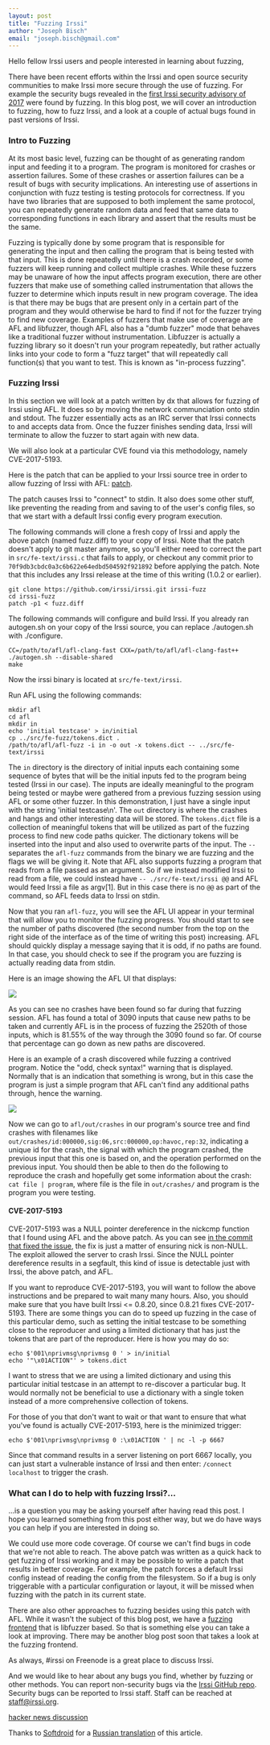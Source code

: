 ```yaml
---
layout: post
title: "Fuzzing Irssi"
author: "Joseph Bisch"
email: "joseph.bisch@gmail.com"
---
```


Hello fellow Irssi users and people interested in learning about fuzzing,

There have been recent efforts within the Irssi and open source security
communities to make Irssi more secure through the use of fuzzing. For example
the security bugs revealed in the [first Irssi security advisory of
2017](https://irssi.org/security/html/irssi_sa_2017_01) were found by fuzzing. In
this blog post, we will cover an introduction to fuzzing, how to fuzz Irssi, and
a look at a couple of actual bugs found in past versions of Irssi.


### Intro to Fuzzing

At its most basic level, fuzzing can be thought of as generating random input
and feeding it to a program. The program is monitored for crashes or assertion
failures. Some of these crashes or assertion failures can be a result of bugs
with security implications. An interesting use of assertions in conjunction with
fuzz testing is testing protocols for correctness. If you have two libraries
that are supposed to both implement the same protocol, you can repeatedly
generate random data and feed that same data to corresponding functions in each
library and assert that the results must be the same.

Fuzzing is typically done by some program that is responsible for generating the
input and then calling the program that is being tested with that input. This is
done repeatedly until there is a crash recorded, or some fuzzers will keep
running and collect multiple crashes. While these fuzzers may be unaware of how
the input affects program execution, there are other fuzzers that make use of
something called instrumentation that allows the fuzzer to determine which
inputs result in new program coverage. The idea is that there may be bugs that
are present only in a certain part of the program and they would otherwise be
hard to find if not for the fuzzer trying to find new coverage. Examples of
fuzzers that make use of coverage are AFL and libfuzzer, though AFL also has a
"dumb fuzzer" mode that behaves like a traditional fuzzer without
instrumentation. Libfuzzer is actually a fuzzing library so it doesn't run your
program repeatedly, but rather actually links into your code to form a "fuzz
target" that will repeatedly call function(s) that you want to test. This is
known as "in-process fuzzing".

### Fuzzing Irssi

In this section we will look at a patch written by dx that allows for fuzzing of
Irssi using AFL. It does so by moving the network communciation onto stdin and
stdout. The fuzzer essentially acts as an IRC server that Irssi connects to and
accepts data from. Once the fuzzer finishes sending data, Irssi will terminate
to allow the fuzzer to start again with new data.

We will also look at a particular CVE found via this methodology, namely CVE-2017-5193.

Here is the patch that can be applied to your Irssi source tree in order to
allow fuzzing of Irssi with AFL:
[patch](https://github.com/irssi/irssi/blob/master/fuzz-support/fuzz.diff).

The patch causes Irssi to "connect" to stdin. It also does some other stuff,
like preventing the reading from and saving to of the user's config files, so
that we start with a default Irssi config every program execution.

The following commands will clone a fresh copy of Irssi and apply the above
patch (named fuzz.diff) to your copy of Irssi. Note that the patch doesn't
apply to git master anymore, so you'll either need to correct the part in
`src/fe-text/irssi.c` that fails to apply, or checkout any commit prior to
`70f9db3cbdc0a3c6b622e64edbd504592f921892` before applying the patch. Note that
this includes any Irssi release at the time of this writing (1.0.2 or earlier).

```
git clone https://github.com/irssi/irssi.git irssi-fuzz
cd irssi-fuzz
patch -p1 < fuzz.diff
```

The following commands will configure and build Irssi. If you already ran
autogen.sh on your copy of the Irssi source, you can replace ./autogen.sh with
./configure.

```
CC=/path/to/afl/afl-clang-fast CXX=/path/to/afl/afl-clang-fast++ ./autogen.sh --disable-shared
make
```

Now the irssi binary is located at `src/fe-text/irssi`.

Run AFL using the following commands:

```
mkdir afl
cd afl
mkdir in
echo 'initial testcase' > in/initial
cp ../src/fe-fuzz/tokens.dict .
/path/to/afl/afl-fuzz -i in -o out -x tokens.dict -- ../src/fe-text/irssi
```

The `in` directory is the directory of initial inputs each containing some
sequence of bytes that will be the initial inputs fed to the program being
tested (Irssi in our case). The inputs are ideally meaningful to the program
being tested or maybe were gathered from a previous fuzzing session using AFL or
some other fuzzer. In this demonstration, I just have a single input with the
string 'initial testcase\n'. The `out` directory is where the crashes and hangs
and other interesting data will be stored. The `tokens.dict` file is a
collection of meaningful tokens that will be utilized as part of the fuzzing
process to find new code paths quicker. The dictionary tokens will be inserted
into the input and also used to overwrite parts of the input. The `--` separates
the `afl-fuzz` commands from the binary we are fuzzing and the flags we will be
giving it. Note that AFL also supports fuzzing a program that reads from a file
passed as an argument. So if we instead modified Irssi to read from a file, we
could instead have `-- ./src/fe-text/irssi @@` and AFL would feed Irssi a file
as argv[1]. But in this case there is no `@@` as part of the command, so AFL
feeds data to Irssi on stdin.

Now that you ran `afl-fuzz`, you will see the AFL UI appear in your terminal
that will allow you to monitor the fuzzing progress. You should start to see the
number of paths discovered (the second number from the top on the right side of
the interface as of the time of writing this post) increasing. AFL should
quickly display a message saying that it is odd, if no paths are found. In that
case, you should check to see if the program you are fuzzing is actually reading
data from stdin.

Here is an image showing the AFL UI that displays:

<img style="max-width:100%" src="/images/afl_nocrash.png" />

As you can see no crashes have been found so far during that fuzzing session.
AFL has found a total of 3090 inputs that cause new paths to be taken and
currently AFL is in the process of fuzzing the 2520th of those inputs, which is
81.55% of the way through the 3090 found so far. Of course that percentage can
go down as new paths are discovered.

Here is an example of a crash discovered while fuzzing a contrived program.
Notice the "odd, check syntax!" warning that is displayed. Normally that is an
indication that something is wrong, but in this case the program is just a
simple program that AFL can't find any additional paths through, hence the
warning.

<img style="max-width:100%" src="/images/afl_crash.png" />

Now we can go to `afl/out/crashes` in our program's source tree and find crashes
with filenames like `out/crashes/id:000000,sig:06,src:000000,op:havoc,rep:32`,
indicating a unique id for the crash, the signal with which the program crashed,
the previous input that this one is based on, and the operation performed on the
previous input. You should then be able to then do the following to reproduce
the crash and hopefully get some information about the crash: `cat file |
program`, where file is the file in `out/crashes/` and program is the program
you were testing.

#### CVE-2017-5193

CVE-2017-5193 was a NULL pointer dereference in the nickcmp function that I
found using AFL and the above patch. As you can see [in the commit that fixed
the
issue](https://github.com/irssi/irssi/commit/c3cca5ecf3bd86da5056b8d706a300422e59594b),
the fix is just a matter of ensuring nick is non-NULL. The exploit allowed the
server to crash Irssi. Since the NULL pointer dereference results in a segfault,
this kind of issue is detectable just with Irssi, the above patch, and AFL.

If you want to reproduce CVE-2017-5193, you will want to follow the above
instructions and be prepared to wait many many hours. Also, you should make sure
that you have built Irssi <= 0.8.20, since 0.8.21 fixes CVE-2017-5193. There are
some things you can do to speed up fuzzing in the case of this particular demo,
such as setting the initial testcase to be something close to the reproducer and
using a limited dictionary that has just the tokens that are part of the
reproducer. Here is how you may do so:

```
echo $'001\nprivmsg\nprivmsg 0 ' > in/initial
echo '"\x01ACTION"' > tokens.dict
```

I want to stress that we are using a limited dictionary and using this
particular initial testcase in an attempt to re-discover a particular bug. It
would normally not be beneficial to use a dictionary with a single token instead
of a more comprehensive collection of tokens.

For those of you that don't want to wait or that want to ensure that what you've
found is actually CVE-2017-5193, here is the minimized trigger:

```
echo $'001\nprivmsg\nprivmsg 0 :\x01ACTION ' | nc -l -p 6667
```

Since that command results in a server listening on port 6667 locally, you can
just start a vulnerable instance of Irssi and then enter: `/connect localhost`
to trigger the crash.

### What can I do to help with fuzzing Irssi?...

...is a question you may be asking yourself after having read this post. I hope
you learned something from this post either way, but we do have ways you can
help if you are interested in doing so.

We could use more code coverage. Of course we can't find bugs in code that we're
not able to reach. The above patch was written as a quick hack to get fuzzing of
Irssi working and it may be possible to write a patch that results in better
coverage. For example, the patch forces a default Irssi config instead of
reading the config from the filesystem. So if a bug is only triggerable with a
particular configuration or layout, it will be missed when fuzzing with the
patch in its current state.

There are also other approaches to fuzzing besides using this patch with AFL.
While it wasn't the subject of this blog post, we have a [fuzzing
frontend](https://github.com/irssi/irssi/tree/master/src/fe-fuzz) that is
libfuzzer based. So that is something else you can take a look at improving.
There may be another blog post soon that takes a look at the fuzzing frontend.

As always, #irssi on Freenode is a great place to discuss Irssi.

And we would like to hear about any bugs you find, whether by fuzzing or other
methods. You can report non-security bugs via the [Irssi GitHub
repo](https://github.com/irssi/irssi). Security bugs can be reported to Irssi
staff. Staff can be reached at staff@irssi.org.

[hacker news discussion](https://news.ycombinator.com/item?id=14330989)

Thanks to [Softdroid](https://softdroid.net/) for a
[Russian translation](https://softdroid.net/fuzzing-irssi-ru) of this article.
